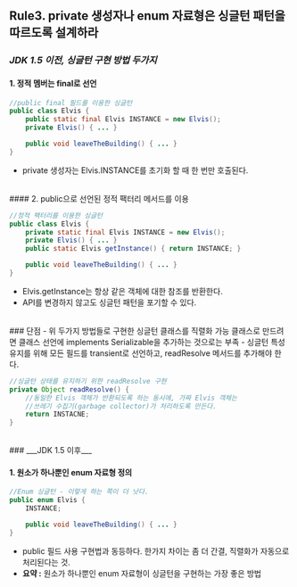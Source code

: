 ## Rule3. private 생성자나 enum 자료형은 싱글턴 패턴을 따르도록 설계하라


### ___JDK 1.5 이전, 싱글턴 구현 방법 두가지___


#### 1. 정적 멤버는 final로 선언


```JAVA
//public final 필드를 이용한 싱글턴
public class Elvis {
	public static final Elvis INSTANCE = new Elvis();
	private Elvis() { ... }

	public void leaveTheBuilding() { ... }
}
```


- private 생성자는 Elvis.INSTANCE를 초기화 할 때 한 번만 호출된다.


<br>
#### 2. public으로 선언된 정적 팩터리 메서드를 이용


```JAVA
//정적 팩터리를 이용한 싱글턴
public class Elvis {
	private static final Elvis INSTANCE = new Elvis();
	private Elvis() { ... }
	public static Elvis getInstance() { return INSTANCE; }

	public void leaveTheBuilding() { ... }
}
```


- Elvis.getInstance는 항상 같은 객체에 대한 참조를 반환한다.
- API를 변경하지 않고도 싱글턴 패턴을 포기할 수 있다.


<br>
### 단점
- 위 두가지 방법들로 구현한 싱글턴 클래스를 직렬화 가능 클래스로 만드려면 클래스 선언에 implements Serializable을 추가하는 것으로는 부족
- 싱글턴 특성 유지를 위해 모든 필드를 transient로 선언하고, readResolve 메서드를 추가해야 한다.


```JAVA
//싱글턴 상태를 유지하기 위한 readResolve 구현
private Object readResolve() {
	//동일한 Elvis 객체가 반환되도록 하는 동시에, 가짜 Elvis 객체는
	//쓰레기 수집기(garbage collector)가 처리하도록 만든다.
	return INSTACNE;
}
```


<br>
### ___JDK 1.5 이후___


#### 1. 원소가 하나뿐인 enum 자료형 정의


```JAVA
//Enum 싱글턴 - 이렇게 하는 쪽이 더 낫다.
public enum Elvis {
	INSTANCE;

	public void leaveTheBuilding() { ... }
}

```


- public 필드 사용 구현법과 동등하다. 한가지 차이는 좀 더 간결, 직렬화가 자동으로 처리된다는 것.
- __요약 :__ 원소가 하나뿐인 enum 자료형이 싱글턴을 구현하는 가장 좋은 방법